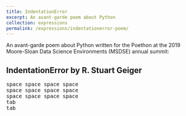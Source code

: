 ```yaml
---
title: IndentationError
excerpt: An avant-garde poem about Python
collection: expressions
permalink: /expressions/indentationerror-poem/ 
---
```


An avant-garde poem about Python written for the Poethon at the 2019 Moore-Sloan Data Science Environments (MSDSE) annual summit:

## IndentationError by R. Stuart Geiger
<pre>
space space space space
space space space space
space space space space
tab
tab
</pre>

